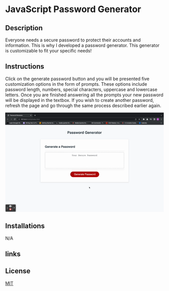 # JavaScript Password Generator 

## Description

Everyone needs a secure password to protect their accounts and information. This is why I developed a password generator. This generator is customizable to fit your specific needs!

## Instructions 
Click on the generate password button and you will be presented five customization options in the form of prompts. These options include password length, numbers, special characters, uppercase and lowercase letters. Once you are finished answering all the prompts your new password will be displayed in the textbox. If you wish to create another password, refresh the page and go through the same process described earlier again. 

![Alt text](assets/Untitled_%20Dec%2019,%202022%204_47%20PM.gif)

## Installations 

N/A
## links

## License 
[MIT](https://choosealicense.com/licenses/mit/)